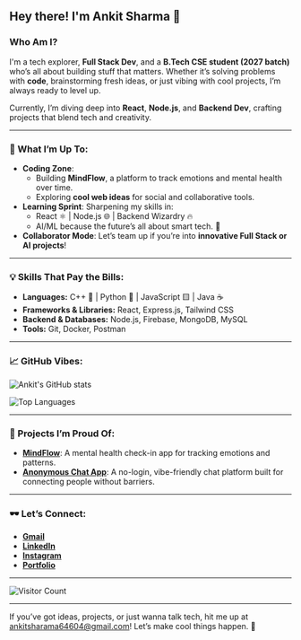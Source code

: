 ## Hey there! I'm Ankit Sharma 👋

### Who Am I?
I'm a tech explorer, **Full Stack Dev**, and a **B.Tech CSE student (2027 batch)** who’s all about building stuff that matters. Whether it’s solving problems with **code**, brainstorming fresh ideas, or just vibing with cool projects, I’m always ready to level up.  

Currently, I’m diving deep into **React**, **Node.js**, and **Backend Dev**, crafting projects that blend tech and creativity.

---

### 🚀 What I’m Up To:
- **Coding Zone**: 
  - Building **MindFlow**, a platform to track emotions and mental health over time.  
  - Exploring **cool web ideas** for social and collaborative tools.
- **Learning Sprint**: Sharpening my skills in:
  - React ⚛️ | Node.js 🌐 | Backend Wizardry 🔥
  - AI/ML because the future’s all about smart tech. 🤖
- **Collaborator Mode**: Let’s team up if you’re into **innovative Full Stack or AI projects**!

---

### 💡 Skills That Pay the Bills:
- **Languages:** C++ 💙 | Python 🐍 | JavaScript 🟨 | Java ☕  
- **Frameworks & Libraries:** React, Express.js, Tailwind CSS  
- **Backend & Databases:** Node.js, Firebase, MongoDB, MySQL  
- **Tools:** Git, Docker, Postman

---

### 📈 GitHub Vibes:
![Ankit's GitHub stats](https://github-readme-stats.vercel.app/api?username=AnkitSharmaDev&show_icons=true&theme=radical)

![Top Languages](https://github-readme-stats.vercel.app/api/top-langs/?username=AnkitSharmaDev&layout=compact&theme=radical)

---

### 🌟 Projects I’m Proud Of:
- **[MindFlow](#)**: A mental health check-in app for tracking emotions and patterns.  
- **[Anonymous Chat App](#)**: A no-login, vibe-friendly chat platform built for connecting people without barriers.

---

### 🕶️ Let’s Connect:

- **[Gmail](https://mail.google.com/mail/?view=cm&to=ankitsharama64604@gmail.com)**
- **[LinkedIn](https://www.linkedin.com/in/ankitsharama/)**  
- **[Instagram](https://www.instagram.com/ankx.me/)**  
- **[Portfolio](https://ankit-portfolio-rosy.vercel.app/)**  


---

![Visitor Count](https://komarev.com/ghpvc/?username=AnkitSharmaDev&color=blue)

---

If you’ve got ideas, projects, or just wanna talk tech, hit me up at [ankitsharama64604@gmail.com](https://mail.google.com/mail/?view=cm&to=ankitsharama64604@gmail.com)! Let’s make cool things happen. 🚀

